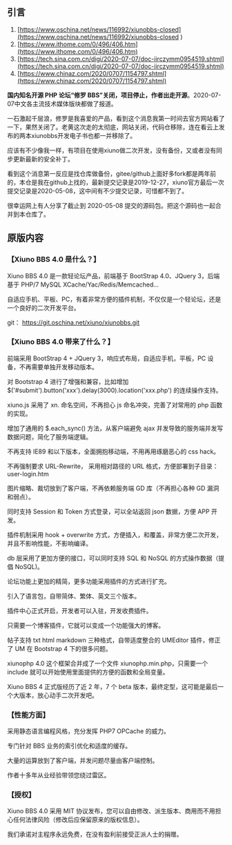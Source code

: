## 引言

1. [https://www.oschina.net/news/116992/xiunobbs-closed](https://www.oschina.net/news/116992/xiunobbs-closed  )  
2. [https://www.ithome.com/0/496/406.htm](https://www.ithome.com/0/496/406.htm)  
3. [https://tech.sina.com.cn/digi/2020-07-07/doc-iirczymm0954519.shtml](https://tech.sina.com.cn/digi/2020-07-07/doc-iirczymm0954519.shtml)  
4. [https://www.chinaz.com/2020/0707/1154797.shtml](https://www.chinaz.com/2020/0707/1154797.shtml)  

**国内知名开源 PHP 论坛“修罗 BBS”关闭，项目停止，作者出走开源**。2020-07-07中文各主流技术媒体版块都做了报道。

一石激起千层浪，修罗是我喜爱的产品，看到这个消息我第一时间去官方网站看了一下，果然关闭了。老黄这次走的太彻底，网站关闭，代码仓移除，连在看云上发布的两本xiunobbs开发电子书也都一并移除了。

 应该有不少像我一样，有项目在使用xiuno做二次开发，没有备份，又或者没有同步更新最新的安全补丁。

看到这个消息第一反应是找仓库做备份，gitee/github上面好多fork都是两年前的，本仓是我在github上找的，最新提交记录是2019-12-27，xiuno官方最后一次提交记录是2020-05-08，这中间有不少提交记录，可惜都不到了。

很幸运网上有人分享了截止到 2020-05-08 提交的源码包。把这个源码也一起合并到本仓库了。

## 原版内容

### 【Xiuno BBS 4.0 是什么？】

Xiuno BBS 4.0 是一款轻论坛产品，前端基于 BootStrap 4.0、JQuery 3，后端基于 PHP/7 MySQL XCache/Yac/Redis/Memcached...

自适应手机、平板、PC，有着非常方便的插件机制，不仅仅是一个轻论坛，还是一个良好的二次开发平台。

git： https://git.oschina.net/xiuno/xiunobbs.git

### 【Xiuno BBS 4.0 带来了什么？】

前端采用 BootStrap 4 + JQuery 3，响应式布局，自适应手机，平板，PC 设备，不再需要单独开发移动版本。

对 Bootstrap 4 进行了增强和兼容，比如增加 $('#submit').button('xxx').delay(3000).location('xxx.php') 的连续操作支持。

xiuno.js 采用了 xn. 命名空间，不再担心 js 命名冲突，完善了对常用的 php 函数的实现。

增加了通用的 $.each_sync() 方法，从客户端避免 ajax 并发导致的服务端并发写数据问题，简化了服务端逻辑。

不再支持 IE89 和以下版本，全面拥抱移动端，不用再用琢磨恶心的 css hack。

不再强制要求 URL-Rewrite， 采用相对路径的 URL 格式，方便部署到子目录：user-login.htm

图片缩略、裁切放到了客户端，不再依赖服务端 GD 库（不再担心各种 GD 漏洞和弱点）。

同时支持 Session 和 Token 方式登录，可以全站返回 json 数据，方便 APP 开发。

插件机制采用 hook + overwrite 方式，方便插入，和覆盖，非常方便二次开发，并且不影响性能，不影响编译。

db 层采用了更加方便的接口，可以同时支持 SQL 和 NoSQL 的方式操作数据（提倡 NoSQL)。

论坛功能上更加的精简，更多功能采用插件的方式进行扩充。

引入了语言包，自带简体、繁体、英文三个版本。

插件中心正式开启，开发者可以入驻，开发收费插件。

只需要一个博客插件，它就可以变成一个功能强大的博客。

帖子支持 txt html markdown 三种格式，自带适度整合的 UMEditor 插件，修正了 UM 在 Bootstrap 4 下的很多问题。

xiunophp 4.0 这个框架合并成了一个文件 xiunophp.min.php，只需要一个 include 就可以开始使用里面提供的方便的函数和全局变量。

Xiuno BBS 4 正式版经历了近 2 年，7 个 beta 版本，最终定型，这可能是最后一个大版本，放心动手二次开发吧。


### 【性能方面】

采用静态语言编程风格，充分发挥 PHP7 OPCache 的威力。

专门针对 BBS 业务的索引优化和适度的缓存。

大量的运算放到了客户端，并发问题尽量由客户端控制。

作者十多年从业经验带领您绕过雷区。

### 【授权】

Xiuno BBS 4.0 采用 MIT 协议发布，您可以自由修改、派生版本、商用而不用担心任何法律风险（修改后应保留原来的版权信息）。

我们承诺对主程序永远免费，在没有盈利前接受正派人士的捐赠。

